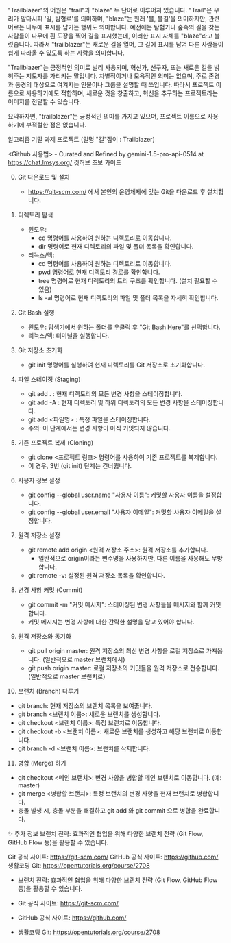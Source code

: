 "Trailblazer"의 어원은 "trail"과 "blaze" 두 단어로 이루어져 있습니다. "Trail"은 우리가 알다시피 '길, 탐험로'를 의미하며, "blaze"는 원래 '불, 불길'을 의미하지만, 관련어로는 나무에 표시를 남기는 행위도 의미합니다. 예전에는 탐험가나 숲속의 길을 찾는 사람들이 나무에 흰 도장을 찍어 길을 표시했는데, 이러한 표시 자체를 "blaze"라고 불렀습니다. 따라서 "trailblazer"는 새로운 길을 열며, 그 길에 표시를 남겨 다른 사람들이 쉽게 따라올 수 있도록 하는 사람을 의미합니다.

"Trailblazer"는 긍정적인 의미로 널리 사용되며, 혁신가, 선구자, 또는 새로운 길을 밝혀주는 지도자를 가리키는 말입니다. 차별적이거나 모욕적인 의미는 없으며, 주로 존경과 동경의 대상으로 여겨지는 인물이나 그룹을 설명할 때 쓰입니다. 따라서 프로젝트 이름으로 사용하기에도 적합하며, 새로운 것을 창출하고, 혁신을 추구하는 프로젝트라는 이미지를 전달할 수 있습니다.

요약하자면, "trailblazer"는 긍정적인 의미를 가지고 있으며, 프로젝트 이름으로 사용하기에 부적절한 점은 없습니다.

알고리즘 기말 과제 프로젝트 (일명 "길"잡이 : Trailblazer)

<Github 사용법> - Curated and Refined by gemini-1.5-pro-api-0514 at https://chat.lmsys.org/
깃허브 초보 가이드

0. Git 다운로드 및 설치
   - https://git-scm.com/ 에서 본인의 운영체제에 맞는 Git을 다운로드 후 설치합니다.

1. 디렉토리 탐색
   - 윈도우: 
      - cd 명령어를 사용하여 원하는 디렉토리로 이동합니다.
      - dir 명령어로 현재 디렉토리의 파일 및 폴더 목록을 확인합니다.
   - 리눅스/맥:
      - cd 명령어를 사용하여 원하는 디렉토리로 이동합니다.
      - pwd 명령어로 현재 디렉토리 경로를 확인합니다.
      - tree 명령어로 현재 디렉토리의 트리 구조를 확인합니다. (설치 필요할 수 있음)
      - ls -al 명령어로 현재 디렉토리의 파일 및 폴더 목록을 자세히 확인합니다.

2. Git Bash 실행
   - 윈도우: 탐색기에서 원하는 폴더를 우클릭 후 "Git Bash Here"를 선택합니다.
   - 리눅스/맥: 터미널을 실행합니다.

3. Git 저장소 초기화
   - git init 명령어를 실행하여 현재 디렉토리를 Git 저장소로 초기화합니다.

4. 파일 스테이징 (Staging)
   - git add . : 현재 디렉토리의 모든 변경 사항을 스테이징합니다.
   - git add -A : 현재 디렉토리 및 하위 디렉토리의 모든 변경 사항을 스테이징합니다.
   - git add <파일명> : 특정 파일을 스테이징합니다. 
   - 주의: 이 단계에서는 변경 사항이 아직 커밋되지 않습니다.

5. 기존 프로젝트 복제 (Cloning)
   - git clone <프로젝트 링크> 명령어를 사용하여 기존 프로젝트를 복제합니다. 
   - 이 경우, 3번 (git init) 단계는 건너뜁니다.

6. 사용자 정보 설정
   - git config --global user.name "사용자 이름": 커밋할 사용자 이름을 설정합니다.
   - git config --global user.email "사용자 이메일": 커밋할 사용자 이메일을 설정합니다.

7. 원격 저장소 설정
   - git remote add origin <원격 저장소 주소>: 원격 저장소를 추가합니다. 
      - 일반적으로 origin이라는 변수명을 사용하지만, 다른 이름을 사용해도 무방합니다.
   - git remote -v: 설정된 원격 저장소 목록을 확인합니다.

8. 변경 사항 커밋 (Commit)
   - git commit -m "커밋 메시지": 스테이징된 변경 사항들을 메시지와 함께 커밋합니다. 
   - 커밋 메시지는 변경 사항에 대한 간략한 설명을 담고 있어야 합니다.

9. 원격 저장소와 동기화
   - git pull origin master: 원격 저장소의 최신 변경 사항을 로컬 저장소로 가져옵니다. (일반적으로 master 브랜치에서)
   - git push origin master: 로컬 저장소의 커밋들을 원격 저장소로 전송합니다. (일반적으로 master 브랜치로)

10. 브랜치 (Branch) 다루기
   - git branch: 현재 저장소의 브랜치 목록을 보여줍니다.
   - git branch <브랜치 이름>: 새로운 브랜치를 생성합니다.
   - git checkout <브랜치 이름>: 특정 브랜치로 이동합니다.
   - git checkout -b <브랜치 이름>: 새로운 브랜치를 생성하고 해당 브랜치로 이동합니다.
   - git branch -d <브랜치 이름>: 브랜치를 삭제합니다.

11. 병합 (Merge) 하기
   - git checkout <메인 브랜치>: 변경 사항을 병합할 메인 브랜치로 이동합니다. (예: master)
   - git merge <병합할 브랜치>:  특정 브랜치의 변경 사항을 현재 브랜치로 병합합니다. 
   - 충돌 발생 시, 충돌 부분을 해결하고 git add 와 git commit 으로 병합을 완료합니다. 


✨ 추가 정보
브랜치 전략: 효과적인 협업을 위해 다양한 브랜치 전략 (Git Flow, GitHub Flow 등)을 활용할 수 있습니다.

Git 공식 사이트: https://git-scm.com/
GitHub 공식 사이트: https://github.com/
생활코딩 Git: https://opentutorials.org/course/2708

* 브랜치 전략: 효과적인 협업을 위해 다양한 브랜치 전략 (Git Flow, GitHub Flow 등)을 활용할 수 있습니다.

* Git 공식 사이트: https://git-scm.com/
* GitHub 공식 사이트: https://github.com/
* 생활코딩 Git: https://opentutorials.org/course/2708

